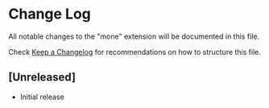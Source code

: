 # Change Log
All notable changes to the "mone" extension will be documented in this file.

Check [Keep a Changelog](http://keepachangelog.com/) for recommendations on how to structure this file.

## [Unreleased]
- Initial release